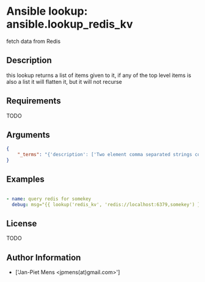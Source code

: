 # Ansible lookup: ansible.lookup_redis_kv


fetch data from Redis

## Description

this lookup returns a list of items given to it, if any of the top level items is also a list it will flatten it, but it will not recurse

## Requirements

TODO

## Arguments

``` json
{
    "_terms": "{'description': ['Two element comma separated strings composed of url of the Redis server and key to query'], 'options': {'_url': {'description': 'location of redis host in url format', 'default': 'redis://localhost:6379'}, '_key': {'description': 'key to query', 'required': True}}}",
}
```

## Examples


``` yaml

- name: query redis for somekey
  debug: msg="{{ lookup('redis_kv', 'redis://localhost:6379,somekey') }} is value in Redis for somekey"

```

## License

TODO

## Author Information
  - ['Jan-Piet Mens <jpmens(at)gmail.com>']
